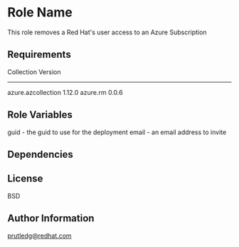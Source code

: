 Role Name
=========

This role removes a Red Hat's user access to an Azure Subscription

Requirements
------------

Collection         Version
------------------ -------
azure.azcollection 1.12.0
azure.rm           0.0.6

Role Variables
--------------

guid - the guid to use for the deployment
email - an email address to invite

Dependencies
------------

License
-------

BSD

Author Information
------------------

prutledg@redhat.com

